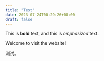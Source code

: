 ```yaml
---
title: "Test"
date: 2023-07-24T00:29:26+08:00
draft: false
---
```


This is **bold** text, and this is *emphasized* text.

Welcome to visit the website!

测试。
